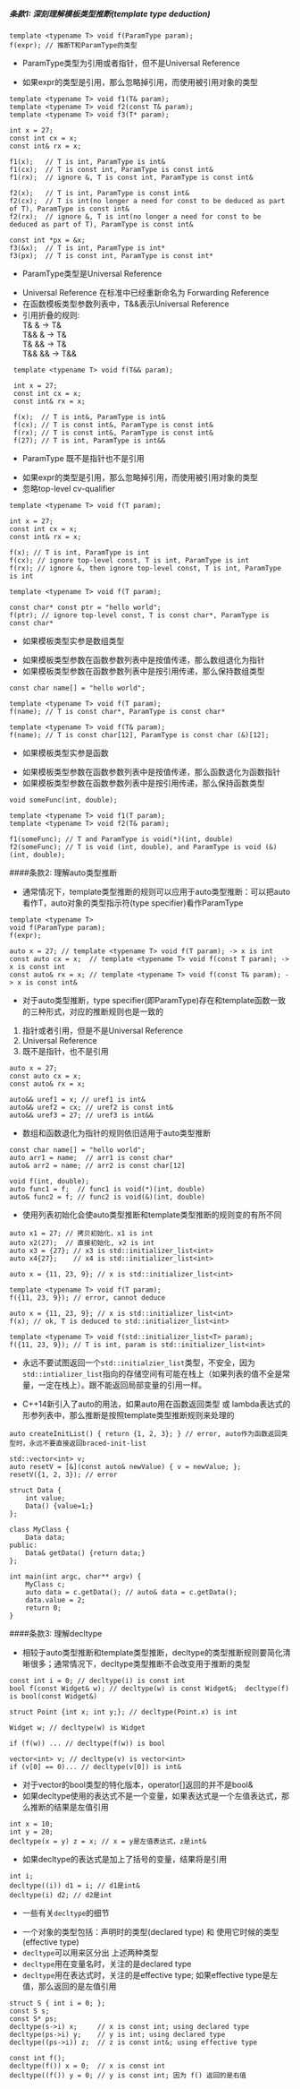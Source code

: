 ##### 条款1: 深刻理解模板类型推断(template type deduction)
```
template <typename T> void f(ParamType param);
f(expr); // 推断T和ParamType的类型
```
- ParamType类型为引用或者指针，但不是Universal Reference
 + 如果expr的类型是引用，那么忽略掉引用，而使用被引用对象的类型
```
template <typename T> void f1(T& param);
template <typename T> void f2(const T& param);
template <typename T> void f3(T* param);

int x = 27;
const int cx = x;
const int& rx = x;

f1(x);   // T is int, ParamType is int&
f1(cx);  // T is const int, ParamType is const int&
f1(rx);  // ignore &, T is const int, ParamType is const int&

f2(x);   // T is int, ParamType is const int&
f2(cx);  // T is int(no longer a need for const to be deduced as part of T), ParamType is const int&
f2(rx);  // ignore &, T is int(no longer a need for const to be deduced as part of T), ParamType is const int&

const int *px = &x;
f3(&x);  // T is int, ParamType is int*
f3(px);  // T is const int, ParamType is const int*
```

- ParamType类型是Universal Reference
 + Universal Reference 在标准中已经重新命名为 Forwarding Reference
 + 在函数模板类型参数列表中，T&&表示Universal Reference
 + 引用折叠的规则:  
 T& &   -> T&  
 T&& &  -> T&  
 T& &&  -> T&  
 T&& && -> T&&
```
 template <typename T> void f(T&& param);
 
 int x = 27;
 const int cx = x;
 const int& rx = x;
 
 f(x);  // T is int&, ParamType is int&
 f(cx); // T is const int&, ParamType is const int&
 f(rx); // T is const int&, ParamType is const int&
 f(27); // T is int, ParamType is int&&
```
 
- ParamType 既不是指针也不是引用
 + 如果expr的类型是引用，那么忽略掉引用，而使用被引用对象的类型
 + 忽略top-level cv-qualifier
```
template <typename T> void f(T param);

int x = 27;
const int cx = x;
const int& rx = x;

f(x); // T is int, ParamType is int
f(cx); // ignore top-level const, T is int, ParamType is int
f(rx); // ignore &, then ignore top-level const, T is int, ParamType is int
```

```
template <typename T> void f(T param);

const char* const ptr = "hello world";
f(ptr); // ignore top-level const, T is const char*, ParamType is const char*
```

- 如果模板类型实参是数组类型
 + 如果模板类型参数在函数参数列表中是按值传递，那么数组退化为指针
 + 如果模板类型参数在函数参数列表中是按引用传递，那么保持数组类型
```
const char name[] = "hello world";

template <typename T> void f(T param);
f(name); // T is const char*, ParamType is const char*

template <typename T> void f(T& param);
f(name); // T is const char[12], ParamType is const char (&)[12];
```

- 如果模板类型实参是函数
 + 如果模板类型参数在函数参数列表中是按值传递，那么函数退化为函数指针
 + 如果模板类型参数在函数参数列表中是按引用传递，那么保持函数类型
```
void someFunc(int, double);

template <typename T> void f1(T param);
template <typename T> void f2(T& param);

f1(someFunc); // T and ParamType is void(*)(int, double)
f2(someFunc); // T is void (int, double), and ParamType is void (&)(int, double);
```

####条款2: 理解auto类型推断
- 通常情况下，template类型推断的规则可以应用于auto类型推断：可以把auto看作T，auto对象的类型指示符(type specifier)看作ParamType
```
template <typename T>
void f(ParamType param);
f(expr);

auto x = 27; // template <typename T> void f(T param); -> x is int
const auto cx = x;  // template <typename T> void f(const T param); -> x is const int
const auto& rx = x; // template <typename T> void f(const T& param); -> x is const int&
```
- 对于auto类型推断，type specifier(即ParamType)存在和template函数一致的三种形式，对应的推断规则也是一致的
 1. 指针或者引用，但是不是Universal Reference
 2. Universal Reference
 3. 既不是指针，也不是引用
```
auto x = 27;
const auto cx = x;
const auto& rx = x;

auto&& uref1 = x; // uref1 is int&
auto&& uref2 = cx; // uref2 is const int&
auto&& uref3 = 27; // uref3 is int&&
```

- 数组和函数退化为指针的规则依旧适用于auto类型推断
```
const char name[] = "hello world";
auto arr1 = name;  // arr1 is const char*
auto& arr2 = name; // arr2 is const char[12]

void f(int, double);
auto func1 = f;  // func1 is void(*)(int, double)
auto& func2 = f; // func2 is void(&)(int, double)
```

- 使用列表初始化会使auto类型推断和template类型推断的规则变的有所不同
```
auto x1 = 27; // 拷贝初始化，x1 is int
auto x2(27);  // 直接初始化, x2 is int
auto x3 = {27}; // x3 is std::initializer_list<int>
auto x4{27};    // x4 is std::initializer_list<int>

auto x = {11, 23, 9}; // x is std::initializer_list<int>

template <typename T> void f(T param);
f({11, 23, 9}); // error, cannot deduce

auto x = {11, 23, 9}; // x is std::initializer_list<int>
f(x); // ok, T is deduced to std::initializer_list<int>

template <typename T> void f(std::initializer_list<T> param);
f({11, 23, 9}); // T is int, param is std::initializer_list<int>
```

- 永远不要试图返回一个`std::initialzier_list`类型，不安全，因为`std::intializer_list`指向的存储空间有可能在栈上（如果列表的值不全是常量，一定在栈上）。跟不能返回局部变量的引用一样。 

- C++14新引入了auto的用法，如果auto用在函数返回类型 或 lambda表达式的形参列表中，那么推断是按照template类型推断规则来处理的
```
auto createInitList() { return {1, 2, 3}; } // error, auto作为函数返回类型时，永远不要直接返回braced-init-list

std::vector<int> v;
auto resetV = [&](const auto& newValue) { v = newValue; };
resetV({1, 2, 3}); // error
```
```
struct Data { 
    int value; 
    Data() {value=1;} 
}; 
  
class MyClass { 
    Data data; 
public: 
    Data& getData() {return data;}         
}; 
  
int main(int argc, char** argv) { 
    MyClass c; 
    auto data = c.getData(); // auto& data = c.getData();
    data.value = 2; 
    return 0; 
} 
```

####条款3: 理解decltype
- 相较于auto类型推断和template类型推断，decltype的类型推断规则要简化清晰很多；通常情况下，decltype类型推断不会改变用于推断的类型
```
const int i = 0; // decltype(i) is const int
bool f(const Widget& w); // decltype(w) is const Widget&;  decltype(f) is bool(const Widget&)

struct Point {int x; int y;}; // decltype(Point.x) is int

Widget w; // decltype(w) is Widget

if (f(w)) ... // decltype(f(w)) is bool

vector<int> v; // decltype(v) is vector<int>
if (v[0] == 0)... // decltype(v[0]) is int&
```
- 对于vector的bool类型的特化版本，operator[]返回的并不是bool&
- 如果decltype使用的表达式不是一个变量，如果表达式是一个左值表达式，那么推断的结果是左值引用
```
int x = 10;
int y = 20;
decltype(x = y) z = x; // x = y是左值表达式，z是int&
```
- 如果decltype的表达式是加上了括号的变量，结果将是引用
```
int i;
decltype((i)) d1 = i; // d1是int&
decltype(i) d2; // d2是int
```

- 一些有关`decltype`的细节
 + 一个对象的类型包括：声明时的类型(declared type) 和 使用它时候的类型(effective type)
 + `decltype`可以用来区分出 上述两种类型
 + `decltype`用在变量名时，关注的是declared type
 + `decltype`用在表达式时，关注的是effective type; 如果effective type是左值，那么返回的是左值引用
```
struct S { int i = 0; };
const S s;
const S* ps;
decltype(s->i) x;     // x is const int; using declared type
decltype(ps->i) y;    // y is int; using declared type
decltype((ps->i)) z;  // z is const int&; using effective type

const int f();
decltype(f()) x = 0;  // x is const int
decltype((f()) y = 0; // y is const int; 因为 f() 返回的是右值
```
